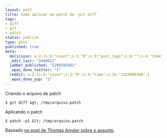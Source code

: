 ```yaml
---
layout: post
title: Como aplicar um patch de `git diff`
tags:
- diff
- git
- patch
status: publish
type: post
published: true
meta:
  delicious: a:3:{s:5:"count";s:1:"0";s:9:"post_tags";s:0:"";s:4:"time";s:10:"1299376587";}
  _edit_last: "2440922"
  jabber_published: "1296595981"
  _wpas_done_twitter: "1"
  reddit: a:2:{s:5:"count";s:1:"0";s:4:"time";s:10:"1325090340";}
  _wpas_done_yup: "1"
---
```

Criando o arquivo de patch

	$ git diff &gt; /tmp/arquivo.patch

Aplicando o patch

	$ patch -p1 &lt; /tmp/arquivo.patch

Baseado [no post de Thomas Amsler sobre o assunto](http://tamsler.blogspot.com/2009/02/patching-with-git-diff.html).
